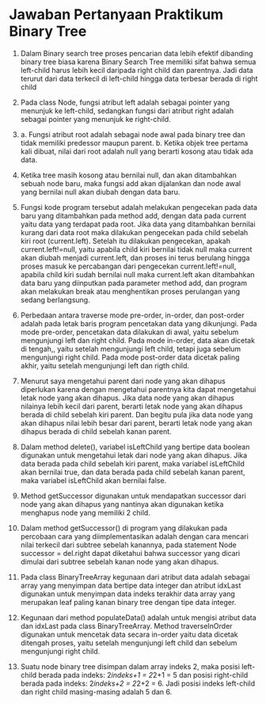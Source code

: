 # Jawaban Pertanyaan Praktikum Binary Tree

1. Dalam Binary search tree proses pencarian data lebih efektif dibanding binary tree biasa karena Binary Search Tree memiliki sifat bahwa semua left-child harus lebih kecil daripada right child dan parentnya. Jadi data terurut dari data terkecil di left-child hingga data terbesar berada di right child

2. Pada class Node, fungsi atribut left adalah sebagai pointer yang menunjuk ke left-child, sedangkan fungsi dari atribut right adalah sebagai pointer yang menunjuk ke right-child.

3. a. Fungsi atribut root adalah sebagai node awal pada binary tree dan tidak memiliki predessor maupun parent.
b. Ketika objek tree pertama kali dibuat, nilai dari root adalah null yang berarti kosong atau tidak ada data.  

4. Ketika tree masih kosong atau bernilai null, dan akan ditambahkan sebuah node baru, maka fungsi add akan dijalankan dan node awal yang bernilai null akan diubah dengan data baru.

5. Fungsi kode program tersebut adalah melakukan pengecekan pada data baru yang ditambahkan pada method add, dengan data pada current yaitu data yang terdapat pada root. Jika data yang ditambahkan bernilai kurang dari data root maka dilakukan pengecekan pada child sebelah kiri root (current.left). Setelah itu dilakukan pengecekan, apakah current.left!=null, yaitu apabila child kiri bernilai tidak null maka current akan diubah menjadi current.left, dan proses ini terus berulang hingga proses masuk ke percabangan dari pengecekan current.left!=null, apabila child kiri sudah bernilai null maka current.left akan ditambahkan data baru yang diinputkan pada parameter method add, dan program akan melakukan break atau menghentikan proses perulangan yang sedang berlangsung.

6. Perbedaan antara traverse mode pre-order, in-order, dan post-order adalah pada letak baris program pencetakan data yang dikunjungi. Pada mode pre-order, pencetakan data dilakukan di awal, yaitu sebelum mengunjungi left dan right child. Pada mode in-order, data akan dicetak di tengah,, yaitu setelah mengunjungi left child, tetapi juga sebelum mengunjungi right child. Pada mode post-order data dicetak paling akhir, yaitu setelah mengunjungi left dan rigth child.

7. Menurut saya mengetahui parent dari node yang akan dihapus diperlukan karena dengan mengetahui parentnya kita dapat mengetahui letak node yang akan dihapus. Jika data node yang akan dihapus nilainya lebih kecil dari parent, berarti letak node yang akan dihapus berada di child sebelah kiri parent. Dan begitu pula jika data node yang akan dihapus nilai lebih besar dari parent, berarti letak node yang akan dihapus berada di child sebelah kanan parent.

8. Dalam method delete(), variabel isLeftChild yang bertipe data boolean digunakan untuk mengetahui letak dari node yang akan dihapus. Jika data berada pada child sebelah kiri parent, maka variabel isLeftChild akan bernilai true, dan data berada pada child sebelah kanan parent, maka variabel  isLeftChild akan bernilai false.

9. Method getSuccessor digunakan untuk mendapatkan successor dari node yang akan dihapus yang nantinya akan digunakan ketika menghapus node yang memiliki 2 child.

10. Dalam method getSuccessor() di program yang dilakukan pada percobaan cara yang diimplementasikan adalah dengan cara mencari nilai terkecil dari subtree sebelah kanannya, pada statement Node successor = del.right dapat diketahui bahwa successor yang dicari dimulai dari subtree sebelah kanan node yang akan dihapus.

11. Pada class BinaryTreeArray kegunaan dari atribut data adalah sebagai array yang menyimpan data bertipe data integer dan atribut idxLast digunakan untuk menyimpan data indeks terakhir data array yang merupakan leaf paling kanan binary tree dengan tipe data integer.

12. Kegunaan dari method populateData() adalah untuk mengisi atribut data dan idxLast pada class BinaryTreeArray. Method traverseInOrder digunakan untuk mencetak data secara in-order yaitu data dicetak ditengah proses, yaitu setelah mengunjungi left child dan sebelum mengunjungi right child.

13. Suatu node binary tree disimpan dalam array indeks 2, maka posisi left-child berada pada indeks: 2*indeks+1 = 2*2+1 = 5 dan posisi right-child berada pada indeks: 2*indeks+2 = 2*2+2 = 6. Jadi posisi indeks left-child dan right child masing-masing adalah 5 dan 6.